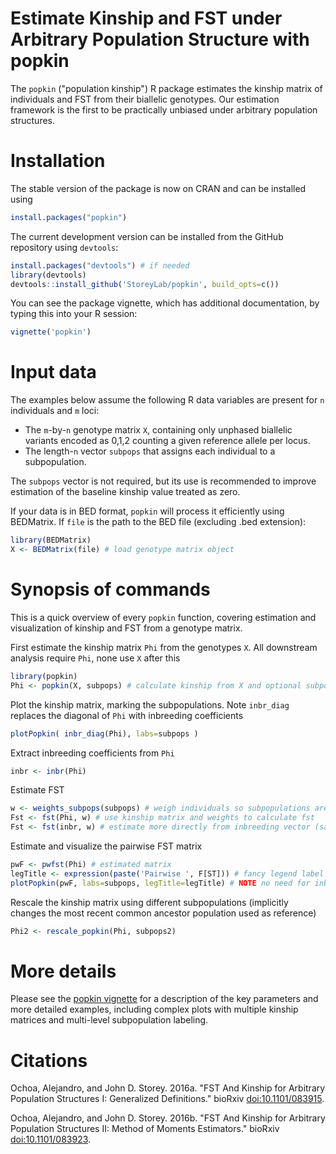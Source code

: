 Estimate Kinship and FST under Arbitrary Population Structure with popkin
===

The `popkin` ("population kinship") R package estimates the kinship matrix of individuals and FST from their biallelic genotypes.
Our estimation framework is the first to be practically unbiased under arbitrary population structures.

Installation
===

The stable version of the package is now on CRAN and can be installed using
```R
install.packages("popkin")
```

The current development version can be installed from the GitHub repository using `devtools`:
```R
install.packages("devtools") # if needed
library(devtools)
devtools::install_github('StoreyLab/popkin', build_opts=c())
```

You can see the package vignette, which has additional documentation, by typing this into your R session:
``` r
vignette('popkin')
```


Input data
===

The examples below assume the following R data variables are present for `n` individuals and `m` loci:
* The `m`-by-`n` genotype matrix `X`, containing only unphased biallelic variants encoded as 0,1,2 counting a given reference allele per locus.
* The length-`n` vector `subpops` that assigns each individual to a subpopulation.

The `subpops` vector is not required, but its use is recommended to improve estimation of the baseline kinship value treated as zero.

If your data is in BED format, `popkin` will process it efficiently using BEDMatrix.
If `file` is the path to the BED file (excluding .bed extension):
```R
library(BEDMatrix)
X <- BEDMatrix(file) # load genotype matrix object
```

Synopsis of commands
===

This is a quick overview of every `popkin` function, covering estimation and visualization of kinship and FST from a genotype matrix.

First estimate the kinship matrix `Phi` from the genotypes `X`.
All downstream analysis require `Phi`, none use `X` after this
```R
library(popkin)
Phi <- popkin(X, subpops) # calculate kinship from X and optional subpop labels
```

Plot the kinship matrix, marking the subpopulations.
Note `inbr_diag` replaces the diagonal of `Phi` with inbreeding coefficients
```R
plotPopkin( inbr_diag(Phi), labs=subpops )
```

Extract inbreeding coefficients from `Phi`
```R
inbr <- inbr(Phi)
```

Estimate FST
```R
w <- weights_subpops(subpops) # weigh individuals so subpopulations are balanced
Fst <- fst(Phi, w) # use kinship matrix and weights to calculate fst
Fst <- fst(inbr, w) # estimate more directly from inbreeding vector (same result)
```

Estimate and visualize the pairwise FST matrix
```R
pwF <- pwfst(Phi) # estimated matrix
legTitle <- expression(paste('Pairwise ', F[ST])) # fancy legend label
plotPopkin(pwF, labs=subpops, legTitle=legTitle) # NOTE no need for inbr_diag() here!
```

Rescale the kinship matrix using different subpopulations (implicitly changes the most recent common ancestor population used as reference)
```R
Phi2 <- rescale_popkin(Phi, subpops2)
```


More details
===

Please see the [popkin vignette](https://github.com/StoreyLab/popkin/raw/master/inst/doc/popkin.pdf) for a description of the key parameters and more detailed examples, including complex plots with multiple kinship matrices and multi-level subpopulation labeling.

Citations
===

Ochoa, Alejandro, and John D. Storey. 2016a. "FST And Kinship for Arbitrary Population Structures I: Generalized Definitions." bioRxiv [doi:10.1101/083915](http://doi.org/10.1101/083915).

Ochoa, Alejandro, and John D. Storey. 2016b. "FST And Kinship for Arbitrary Population Structures II: Method of Moments Estimators." bioRxiv [doi:10.1101/083923](http://doi.org/10.1101/083923).
